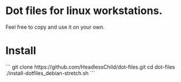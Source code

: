 <h1>Dot files for linux workstations.</h1>
Feel free to copy and use it on your own.

<h1>Install</h1>
```
git clone https://github.com/HeadlessChild/dot-files.git
cd dot-files
./install-dotfiles_debian-stretch.sh
```
